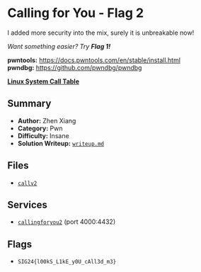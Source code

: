 # Calling for You - Flag 2

I added more security into the mix, surely it is unbreakable now!

*Want something easier? Try **Flag 1!***

**pwntools:** https://docs.pwntools.com/en/stable/install.html \
**pwndbg:** https://github.com/pwndbg/pwndbg

[**Linux System Call Table**](https://www.chromium.org/chromium-os/developer-library/reference/linux-constants/syscalls/)

## Summary
- **Author:** Zhen Xiang
- **Category:** Pwn
- **Difficulty:** Insane
- **Solution Writeup:** [`writeup.md`](./soln/writeup.md)

## Files
- [`callv2`](./dist/callv2)

## Services
- [`callingforyou2`](./service) (port 4000:4432)

## Flags
- `SIG24{l00kS_L1kE_y0U_cAll3d_m3}`

